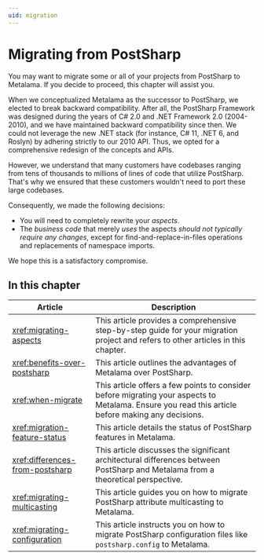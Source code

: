 ```yaml
---
uid: migration
---
```


# Migrating from PostSharp

You may want to migrate some or all of your projects from PostSharp to Metalama. If you decide to proceed, this chapter will assist you.

When we conceptualized Metalama as the successor to PostSharp, we elected to break backward compatibility. After all, the PostSharp Framework was designed during the years of C# 2.0 and .NET Framework 2.0 (2004-2010), and we have maintained backward compatibility since then. We could not leverage the new .NET stack (for instance, C# 11, .NET 6, and Roslyn) by adhering strictly to our 2010 API. Thus, we opted for a comprehensive redesign of the concepts and APIs.

However, we understand that many customers have codebases ranging from tens of thousands to millions of lines of code that utilize PostSharp. That's why we ensured that these customers wouldn't need to port these large codebases.

Consequently, we made the following decisions:

* You will need to completely rewrite your _aspects_.
* The _business code_ that merely _uses_ the aspects _should not typically require any changes_, except for find-and-replace-in-files operations and replacements of namespace imports.

We hope this is a satisfactory compromise.

## In this chapter

Article | Description
-|-
<xref:migrating-aspects> | This article provides a comprehensive step-by-step guide for your migration project and refers to other articles in this chapter.
<xref:benefits-over-postsharp> | This article outlines the advantages of Metalama over PostSharp.
<xref:when-migrate> | This article offers a few points to consider before migrating your aspects to Metalama. Ensure you read this article before making any decisions.
<xref:migration-feature-status> | This article details the status of PostSharp features in Metalama.
<xref:differences-from-postsharp> | This article discusses the significant architectural differences between PostSharp and Metalama from a theoretical perspective.
<xref:migrating-multicasting> | This article guides you on how to migrate PostSharp attribute multicasting to Metalama.
<xref:migrating-configuration> | This article instructs you on how to migrate PostSharp configuration files like `postsharp.config` to Metalama.
